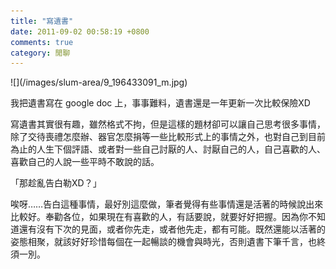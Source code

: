 ```yaml
---
title: "寫遺書"
date: 2011-09-02 00:58:19 +0800
comments: true
category: 閒聊
---
```

<p>![](/images/slum-area/9_196433091_m.jpg)</p><p>我把遺書寫在 google doc 上，事事難料，遺書還是一年更新一次比較保險XD</p><p>寫遺書其實很有趣，雖然格式不拘，但是這樣的題材卻可以讓自己思考很多事情，除了交待喪禮怎麼辦、器官怎麼捐等一些比較形式上的事情之外，也對自己到目前為止的人生下個評語、或者對一些自己討厭的人、討厭自己的人，自己喜歡的人、喜歡自己的人說一些平時不敢說的話。</p><p>「那趁亂告白勒XD？」</p><p>唉呀&hellip;&hellip;告白這種事情，最好別這麼做，筆者覺得有些事情還是活著的時候說出來比較好。奉勸各位，如果現在有喜歡的人，有話要說，就要好好把握。因為你不知道還有沒有下次的見面，或者你先走，或者他先走，都有可能。既然還能以活著的姿態相聚，就該好好珍惜每個在一起暢談的機會與時光，否則遺書下筆千言，也終須一別。</p>
